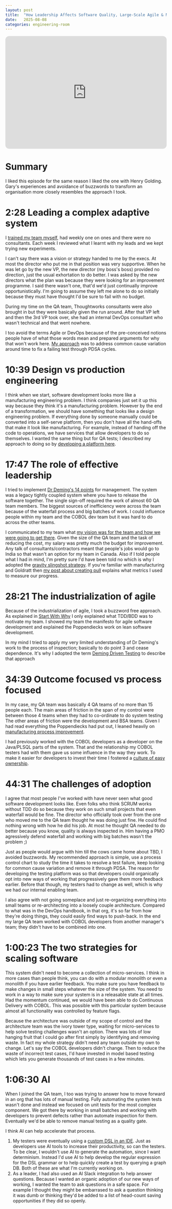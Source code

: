 ```yaml
---
layout: post
title:  "How Leadership Affects Software Quality, Large-Scale Agile & MORE"
date:   2025-08-08
categories: engineering-room
---
```


<iframe data-testid="embed-iframe" style="border-radius:12px" src="https://open.spotify.com/embed/episode/6I5ctJ8fawwV7ncN71N4vh?utm_source=generator" width="100%" height="352" frameBorder="0" allowfullscreen="" allow="autoplay; clipboard-write; encrypted-media; fullscreen; picture-in-picture" loading="lazy"></iframe>

# Summary

I liked this episode for the same reason I liked the one with Henry Golding.
Gary's experiences and avoidance of buzzwords to transform an organisation more closely resembles the approach I took.

# 2:28 Leading a complex adaptive system

I [trained my team myself][5], had weekly one on ones and there were no consultants. 
Each week I reviewed what I learnt with my leads and we kept trying new experiments.

I can't say there was a vision or strategy handed to me by the execs.
At most the director who put me in that position was very supportive.
When he was let go by the new VP, the new director (my boss's boss) provided no direction, just the usual exhortation to do better.
I was asked by the new directors what the plan was because they were looking for an improvement programme.
I said there wasn't one, that'd we'd just continually improve opportunistically.
I'm going to assume they left me alone to do so initially because they must have thought I'd be sure to fail with no budget.

During my time on the QA team, Thoughtworks consultants were also brought in but they were basically given the run around.
After that VP left and then the 3rd VP took over, she had an internal DevOps consultant who wasn't technical and that went nowhere.

I too avoid the terms Agile or DevOps because of the pre-conceived notions people have of what those words mean and prepared arguments for why that won't work here.
[My approach][6] was to address common cause variation around time to fix a failing test through PDSA cycles.

# 10:39 Design vs production engineering

I think when we start, software development looks more like a manufacturing engineering problem.
I think companies just set it up this way because they think it's a manufacturing problem.
However by the end of a transformation, we should have something that looks like a design engineering problem.
If everything done by someone manually could be converted into a self-serve platform, then you don't have all the hand-offs that make it look like manufacturing.
For example, instead of handing off the code to operations, we have services that allow developers to do so themselves.
I wanted the same thing but for QA tests; I described my approach to doing so by [developing a platform here][1].

# 17:47 The role of effective leadership

I tried to implement [Dr Deming's 14 points][10] for management.
The system was a legacy tightly coupled system where you have to release the software together. 
The single sign-off required the work of almost 60 QA team members.
The biggest sources of inefficiency were across the team because of the waterfall process and big batches of work.
I could influence people within my team and the COBOL dev team but it was hard to do across the other teams.

I communicated to my team what [my vision was for the team and how we were going to get there][2]. 
Given the size of the QA team and the task of reducing the cost, my salary was pretty much the budget for improvement.
Any talk of consultants/contractors meant that people's jobs would go to India so that wasn't an option for my team in Canada.
Also if I told people what I had in mind, I'm pretty sure I'd have been told no which is why I adopted the [gravity slingshot strategy][3].
If you're familiar with manufacturing and Goldratt then [my post about creating pull][4] explains what metrics I used to measure our progress.

# 28:21 The industrialization of agile

Because of the industrialization of agile, I took a buzzword free approach.
As explained in [Start With Why][7] I only explained what TDD/BDD was to motivate my team.
I showed my team the manifesto for agile software development and explained the Poppendiecks work on lean software development.

In my mind I tried to apply my very limited understanding of Dr Deming's work to the process of inspection; basically to do point 3 and cease dependence.
It's why I adopted the term [Deming Driven Testing][8] to describe that approach

# 34:39 Outcome focused vs process focused

In my case, my QA team was basically 4 QA teams of no more than 15 people each.
The main areas of friction in the span of my control were between those 4 teams when they had to co-ordinate to do system testing
The other areas of friction were the development and BSA teams.
Given I had read everything the Poppendiecks had put out, I leaned heavily on [manufacturing process improvement][4].

I had previously worked with the COBOL developers as a developer on the Java/PLSQL parts of the system.
That and the relationship my COBOL testers had with them gave us some influence in the way they work.
To make it easier for developers to invest their time I fostered a [culture of easy ownership][2].

# 44:31 The challenges of adoption

I agree that most people I've worked with have never seen what good software development looks like.
Even folks who think SCRUM works without TDD do so because they work on such small projects that even waterfall would be fine.
The director who officially took over from the one who moved me to the QA team thought he was doing just fine.
He could find nothing wrong with how he did his job.
At most he thought QA needed to do better because you know, quality is always inspected in.
Him having a PMO agressively defend waterfall and working with big batches wasn't the problem ;)

Just as people would argue with him till the cows came home about TBD, I avoided buzzwords.
My recommended approach is simple, use a process control chart to study the time it takes to resolve a test failure, keep looking for common cause variation and remove it through PDSA.
The reason for developing the testing platform was so that developers could organically opt into new ways of working that progressively gave them more feedback earlier.
Before that though, my testers had to change as well, which is why we had our internal enabling team.

I also agree with not going someplace and just re-organizing everything into small teams or re-architecting into a loosely couple architecture.
Compared to what was in the DevOps handbook, in that org, it's so far from how they're doing things, they could easily find ways to push-back.
In the end my large QA team worked with COBOL developers from another manager's team; they didn't have to be combined into one.

# 1:00:23 The two strategies for scaling software

This system didn't need to become a collection of micro-services.
I think in more cases than people think, you can do with a modular monolith or even a monolith if you have earlier feedback.
You make sure you have feedback to make changes in small steps whatever the size of the system.
You need to work in a way to make sure your system is in a releasable state at all times.
Had the momentum continued, we would have been able to do Continuous Delivery with COBOL.
This was possible with this particular system because almost all functionality was controlled by feature flags.

Because the architecture was outside of my scope of control and the architecture team was the ivory tower type, waiting for micro-services to help solve testing challenges wasn't an option.
There was lots of low hanging fruit that I could go after first simply by identifying and removing waste.
In fact my whole strategy didn't need any team outside my own to change.
Let's say the COBOL developers didn't change.
Then to reduce the waste of incorrect test cases, I'd have invested in model based testing which lets you generate thousands of test cases in a few minutes.

# 1:06:30 AI

When I joined the QA team, I too was trying to answer how to move forward in an org that has lots of manual testing.
Fully automating the system tests wasn't done and instead we focused on unit tests for the most complex component.
We got there by working in small batches and working with developers to prevent defects rather than automate inspection for them.
Eventually we'd be able to remove manual testing as a quality gate.

I think AI can help accelerate that process.
1. My testers were eventually using a [custom DSL in an IDE][9].
Just as developers use AI tools to increase their productivity, so can the testers.
To be clear, I wouldn't use AI to generate the automation, since I want determinism.
Instead I'd use AI to help develop the regular expression for the DSL grammar or to help quickly create a test by querying a graph DB.
Both of these are what I'm currently working on.
2. As a leader, I had also used an AI Slack integration to help answer questions.
Because I wanted an organic adoption of our new ways of working, I wanted the team to ask questions in a safe space.
For example I thought they might be embarrased to ask a question thinking it was dumb or thinking they'd be added to a list of head-count saving opportunities if they did so openly.

[1]: /demingdriventesting/communicating-the-strategy-to-qa/shuhari
[2]: /demingdriventesting/communicating-the-strategy-to-qa/culture-of-easy-ownership
[3]: /demingdriventesting/communicating-the-strategy-to-qa/gravity-slingshot
[4]: /sheepdogblog/shop-floor/2025/07/24/creating-pull-in-your-factory
[5]: /demingdriventesting/communicating-the-strategy-to-qa/coach-teams-not-individuals
[6]: /demingdriventesting/migrating-from-defect-inspection-to-prevention/index
[7]: /demingdriventesting/communicating-the-strategy-to-qa/start-with-why
[8]: /demingdriventesting/about
[9]: /demingdriventesting/about#the-ubiquitous-language
[10]: /demingdriventesting/deming/points
